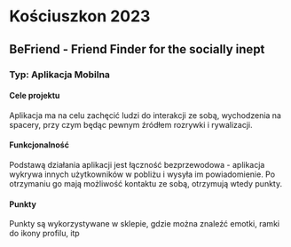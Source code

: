 # Kościuszkon 2023
## BeFriend - Friend Finder for the socially inept
### Typ: Aplikacja Mobilna
#### Cele projektu
Aplikacja ma na celu zachęcić ludzi do interakcji ze sobą, wychodzenia na spacery, przy czym będąc pewnym źródłem rozrywki i rywalizacji.
#### Funkcjonalność
Podstawą działania aplikacji jest łączność bezprzewodowa - aplikacja wykrywa innych użytkowników w pobliżu i wysyła im powiadomienie. Po otrzymaniu go mają możliwość kontaktu ze sobą, otrzymują wtedy punkty.
#### Punkty
Punkty <nazwa> są wykorzystywane w sklepie, gdzie można znaleźć emotki, ramki do ikony profilu, itp